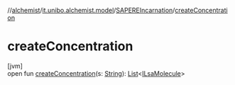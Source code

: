 //[alchemist](../../../index.md)/[it.unibo.alchemist.model](../index.md)/[SAPEREIncarnation](index.md)/[createConcentration](create-concentration.md)

# createConcentration

[jvm]\
open fun [createConcentration](create-concentration.md)(s: [String](https://docs.oracle.com/javase/8/docs/api/java/lang/String.html)): [List](https://docs.oracle.com/javase/8/docs/api/java/util/List.html)<[ILsaMolecule](../../it.unibo.alchemist.model.interfaces/-i-lsa-molecule/index.md)>
